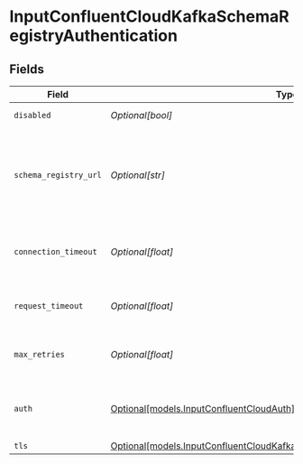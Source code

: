 # InputConfluentCloudKafkaSchemaRegistryAuthentication


## Fields

| Field                                                                                                                                                    | Type                                                                                                                                                     | Required                                                                                                                                                 | Description                                                                                                                                              |
| -------------------------------------------------------------------------------------------------------------------------------------------------------- | -------------------------------------------------------------------------------------------------------------------------------------------------------- | -------------------------------------------------------------------------------------------------------------------------------------------------------- | -------------------------------------------------------------------------------------------------------------------------------------------------------- |
| `disabled`                                                                                                                                               | *Optional[bool]*                                                                                                                                         | :heavy_minus_sign:                                                                                                                                       | Enable Schema Registry                                                                                                                                   |
| `schema_registry_url`                                                                                                                                    | *Optional[str]*                                                                                                                                          | :heavy_minus_sign:                                                                                                                                       | URL for accessing the Confluent Schema Registry. Example: http://localhost:8081. To connect over TLS, use https instead of http.                         |
| `connection_timeout`                                                                                                                                     | *Optional[float]*                                                                                                                                        | :heavy_minus_sign:                                                                                                                                       | Maximum time to wait for a Schema Registry connection to complete successfully                                                                           |
| `request_timeout`                                                                                                                                        | *Optional[float]*                                                                                                                                        | :heavy_minus_sign:                                                                                                                                       | Maximum time to wait for the Schema Registry to respond to a request                                                                                     |
| `max_retries`                                                                                                                                            | *Optional[float]*                                                                                                                                        | :heavy_minus_sign:                                                                                                                                       | Maximum number of times to try fetching schemas from the Schema Registry                                                                                 |
| `auth`                                                                                                                                                   | [Optional[models.InputConfluentCloudAuth]](../models/inputconfluentcloudauth.md)                                                                         | :heavy_minus_sign:                                                                                                                                       | Credentials to use when authenticating with the schema registry using basic HTTP authentication                                                          |
| `tls`                                                                                                                                                    | [Optional[models.InputConfluentCloudKafkaSchemaRegistryTLSSettingsClientSide]](../models/inputconfluentcloudkafkaschemaregistrytlssettingsclientside.md) | :heavy_minus_sign:                                                                                                                                       | N/A                                                                                                                                                      |